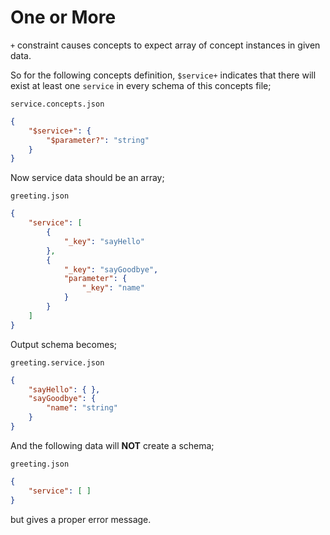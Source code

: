 # One or More

`+` constraint causes concepts to expect array of concept instances in given
data.

So for the following concepts definition, `$service+` indicates that there
will exist at least one `service` in every schema of this concepts file;

`service.concepts.json`

```json
{
    "$service+": {
        "$parameter?": "string"
    }
}
```

Now service data should be an array;

`greeting.json`

```json
{
    "service": [
        {
            "_key": "sayHello"
        },
        {
            "_key": "sayGoodbye",
            "parameter": {
                "_key": "name"
            }
        }
    ]
}
```

Output schema becomes;

`greeting.service.json`

```json
{
    "sayHello": { },
    "sayGoodbye": { 
        "name": "string"
    }
}
```

And the following data will **NOT** create a schema;

`greeting.json`

```json
{
    "service": [ ]
}
```

but gives a proper error message.
